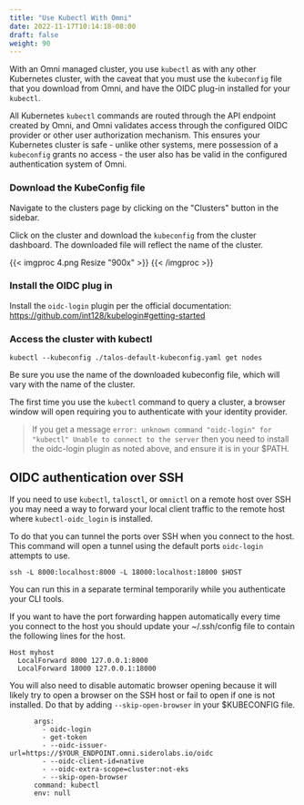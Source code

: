 ```yaml
---
title: "Use Kubectl With Omni"
date: 2022-11-17T10:14:18-08:00
draft: false
weight: 90
---
```


With an Omni managed cluster, you use `kubectl` as with any other Kubernetes cluster, with the caveat that you must use the `kubeconfig` file that you download from Omni, and have the OIDC plug-in installed for your `kubectl`.

All Kubernetes `kubectl` commands are routed through the API endpoint created by Omni, and Omni validates access through the configured OIDC provider or other user authorization mechanism.
This ensures your Kubernetes cluster is safe - unlike other systems, mere possession of a `kubeconfig` grants no access - the user also has be valid in the configured authentication system of Omni.

### Download the KubeConfig file
Navigate to the clusters page by clicking on the "Clusters" button in the sidebar.

Click on the cluster and download the `kubeconfig` from the cluster dashboard.
The downloaded file will reflect the name of the cluster.

{{< imgproc 4.png Resize "900x" >}}
{{< /imgproc >}}

### Install the OIDC plug in
Install the `oidc-login` plugin per the official documentation: https://github.com/int128/kubelogin#getting-started

### Access the cluster with kubectl
```
kubectl --kubeconfig ./talos-default-kubeconfig.yaml get nodes
```
Be sure you use the name of the downloaded kubeconfig file, which will vary with the name of the cluster.

The first time you use the `kubectl` command to query a cluster, a browser window will open requiring you to authenticate with your identity provider.

 > If you get a message `error: unknown command "oidc-login" for "kubectl" Unable to connect to the server` then you need to install the oidc-login plugin as noted above, and ensure it is in your $PATH.


## OIDC authentication over SSH
If you need to use `kubectl`, `talosctl`, or `omnictl` on a remote host over SSH you may need a way to forward your local client traffic to the remote host where `kubectl-oidc_login` is installed.

To do that you can tunnel the ports over SSH when you connect to the host.
This command will open a tunnel using the default ports `oidc-login` attempts to use.

```
ssh -L 8000:localhost:8000 -L 18000:localhost:18000 $HOST
```
You can run this in a separate terminal temporarily while you authenticate your CLI tools.

If you want to have the port forwarding happen automatically every time you connect to the host you should update your ~/.ssh/config file to contain the following lines for the host.

```
Host myhost
  LocalForward 8000 127.0.0.1:8000
  LocalForward 18000 127.0.0.1:18000
```
You will also need to disable automatic browser opening because it will likely try to open a browser on the SSH host or fail to open if one is not installed.
Do that by adding `--skip-open-browser` in your $KUBECONFIG file.

```
      args:
        - oidc-login
        - get-token
        - --oidc-issuer-url=https://$YOUR_ENDPOINT.omni.siderolabs.io/oidc
        - --oidc-client-id=native
        - --oidc-extra-scope=cluster:not-eks
        - --skip-open-browser
      command: kubectl
      env: null
```
